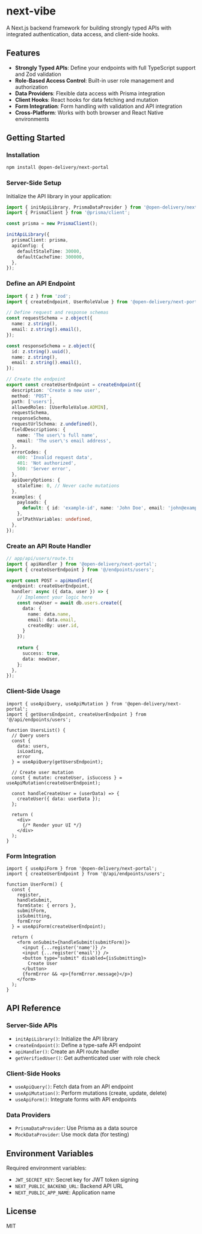 # next-vibe

A Next.js backend framework for building strongly typed APIs with integrated authentication, data access, and client-side hooks.

## Features

- **Strongly Typed APIs**: Define your endpoints with full TypeScript support and Zod validation
- **Role-Based Access Control**: Built-in user role management and authorization
- **Data Providers**: Flexible data access with Prisma integration
- **Client Hooks**: React hooks for data fetching and mutation
- **Form Integration**: Form handling with validation and API integration
- **Cross-Platform**: Works with both browser and React Native environments

## Getting Started

### Installation

```bash
npm install @open-delivery/next-portal
```

### Server-Side Setup

Initialize the API library in your application:

```typescript
import { initApiLibrary, PrismaDataProvider } from '@open-delivery/next-portal';
import { PrismaClient } from '@prisma/client';

const prisma = new PrismaClient();

initApiLibrary({
  prismaClient: prisma,
  apiConfig: {
    defaultStaleTime: 30000,
    defaultCacheTime: 300000,
  },
});
```

### Define an API Endpoint

```typescript
import { z } from 'zod';
import { createEndpoint, UserRoleValue } from '@open-delivery/next-portal';

// Define request and response schemas
const requestSchema = z.object({
  name: z.string(),
  email: z.string().email(),
});

const responseSchema = z.object({
  id: z.string().uuid(),
  name: z.string(),
  email: z.string().email(),
});

// Create the endpoint
export const createUserEndpoint = createEndpoint({
  description: 'Create a new user',
  method: 'POST',
  path: ['users'],
  allowedRoles: [UserRoleValue.ADMIN],
  requestSchema,
  responseSchema,
  requestUrlSchema: z.undefined(),
  fieldDescriptions: {
    name: 'The user\'s full name',
    email: 'The user\'s email address',
  },
  errorCodes: {
    400: 'Invalid request data',
    401: 'Not authorized',
    500: 'Server error',
  },
  apiQueryOptions: {
    staleTime: 0, // Never cache mutations
  },
  examples: {
    payloads: {
      default: { id: 'example-id', name: 'John Doe', email: 'john@example.com' },
    },
    urlPathVariables: undefined,
  },
});
```

### Create an API Route Handler

```typescript
// app/api/users/route.ts
import { apiHandler } from '@open-delivery/next-portal';
import { createUserEndpoint } from '@/endpoints/users';

export const POST = apiHandler({
  endpoint: createUserEndpoint,
  handler: async ({ data, user }) => {
    // Implement your logic here
    const newUser = await db.users.create({
      data: {
        name: data.name,
        email: data.email,
        createdBy: user.id,
      }
    });
    
    return {
      success: true,
      data: newUser,
    };
  },
});
```

### Client-Side Usage

```tsx
import { useApiQuery, useApiMutation } from '@open-delivery/next-portal';
import { getUsersEndpoint, createUserEndpoint } from '@/api/endpoints/users';

function UsersList() {
  // Query users
  const {
    data: users,
    isLoading,
    error
  } = useApiQuery(getUsersEndpoint);
  
  // Create user mutation
  const { mutate: createUser, isSuccess } = useApiMutation(createUserEndpoint);
  
  const handleCreateUser = (userData) => {
    createUser({ data: userData });
  };
  
  return (
    <div>
      {/* Render your UI */}
    </div>
  );
}
```

### Form Integration

```tsx
import { useApiForm } from '@open-delivery/next-portal';
import { createUserEndpoint } from '@/api/endpoints/users';

function UserForm() {
  const {
    register,
    handleSubmit,
    formState: { errors },
    submitForm,
    isSubmitting,
    formError
  } = useApiForm(createUserEndpoint);
  
  return (
    <form onSubmit={handleSubmit(submitForm)}>
      <input {...register('name')} />
      <input {...register('email')} />
      <button type="submit" disabled={isSubmitting}>
        Create User
      </button>
      {formError && <p>{formError.message}</p>}
    </form>
  );
}
```

## API Reference

### Server-Side APIs

- `initApiLibrary()`: Initialize the API library
- `createEndpoint()`: Define a type-safe API endpoint
- `apiHandler()`: Create an API route handler
- `getVerifiedUser()`: Get authenticated user with role check

### Client-Side Hooks

- `useApiQuery()`: Fetch data from an API endpoint
- `useApiMutation()`: Perform mutations (create, update, delete)
- `useApiForm()`: Integrate forms with API endpoints

### Data Providers

- `PrismaDataProvider`: Use Prisma as a data source
- `MockDataProvider`: Use mock data (for testing)

## Environment Variables

Required environment variables:

- `JWT_SECRET_KEY`: Secret key for JWT token signing
- `NEXT_PUBLIC_BACKEND_URL`: Backend API URL
- `NEXT_PUBLIC_APP_NAME`: Application name

## License

MIT